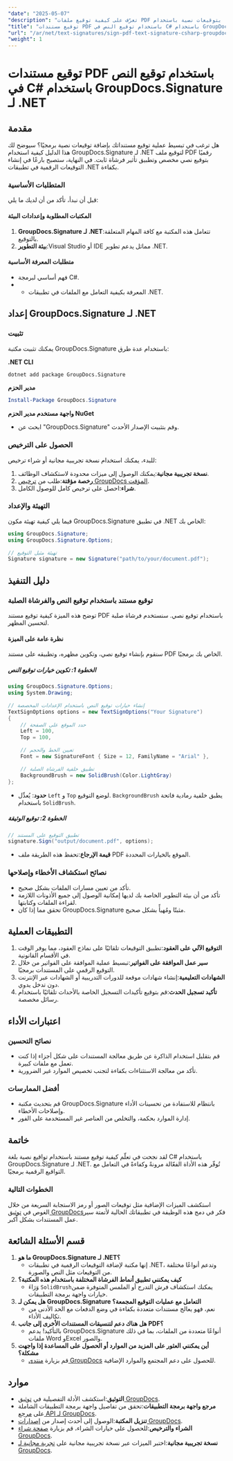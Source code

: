 ```yaml
---
"date": "2025-05-07"
"description": "تعرّف على كيفية توقيع ملفات PDF رقميًا بتوقيعات نصية باستخدام GroupDocs.Signature لـ .NET. أتمتة عملية توقيع مستنداتك بكفاءة."
"title": "توقيع مستندات PDF باستخدام توقيع النص في C# باستخدام GroupDocs.Signature لـ .NET"
"url": "/ar/net/text-signatures/sign-pdf-text-signature-csharp-groupdocs/"
"weight": 1
---
```


# توقيع مستندات PDF باستخدام توقيع النص في C# باستخدام GroupDocs.Signature لـ .NET

## مقدمة

هل ترغب في تبسيط عملية توقيع مستنداتك بإضافة توقيعات نصية برمجيًا؟ سيوضح لك هذا الدليل كيفية استخدام GroupDocs.Signature لـ .NET لتوقيع ملف PDF رقميًا بتوقيع نصي مخصص وتطبيق تأثير فرشاة ثابت. في النهاية، ستصبح بارعًا في إنشاء التوقيعات الرقمية في تطبيقات .NET بكفاءة.

### المتطلبات الأساسية
قبل أن نبدأ، تأكد من أن لديك ما يلي:

#### المكتبات المطلوبة وإعدادات البيئة
1. **GroupDocs.Signature لـ .NET**:تتعامل هذه المكتبة مع كافة المهام المتعلقة بالتوقيع.
2. **بيئة التطوير**:Visual Studio أو IDE مماثل يدعم تطوير .NET.

#### متطلبات المعرفة الأساسية
- فهم أساسي لبرمجة C#.
- - المعرفة بكيفية التعامل مع الملفات في تطبيقات .NET.

## إعداد GroupDocs.Signature لـ .NET

### تثبيت
يمكنك تثبيت مكتبة GroupDocs.Signature باستخدام عدة طرق:

**.NET CLI**
```bash
dotnet add package GroupDocs.Signature
```

**مدير الحزم**
```powershell
Install-Package GroupDocs.Signature
```

**واجهة مستخدم مدير الحزم NuGet**
- ابحث عن "GroupDocs.Signature" وقم بتثبيت الإصدار الأحدث.

### الحصول على الترخيص
للبدء، يمكنك استخدام نسخة تجريبية مجانية أو شراء ترخيص:
1. **نسخة تجريبية مجانية**:يمكنك الوصول إلى ميزات محدودة لاستكشاف الوظائف.
2. **رخصة مؤقتة**:طلب من [ترخيص GroupDocs المؤقت](https://purchase.groupdocs.com/temporary-license/).
3. **شراء**:احصل على ترخيص كامل للوصول الكامل.

### التهيئة والإعداد
فيما يلي كيفية تهيئة مكون GroupDocs.Signature في تطبيق .NET الخاص بك:

```csharp
using GroupDocs.Signature;
using GroupDocs.Signature.Options;

// تهيئة مثيل التوقيع
Signature signature = new Signature("path/to/your/document.pdf");
```

## دليل التنفيذ

### توقيع مستند باستخدام توقيع النص والفرشاة الصلبة
توضح هذه الميزة كيفية توقيع مستند PDF باستخدام توقيع نصي. سنستخدم فرشاة صلبة لتحسين المظهر.

#### نظرة عامة على الميزة
سنقوم بإنشاء توقيع نصي، وتكوين مظهره، وتطبيقه على مستند PDF الخاص بك برمجيًا.

##### الخطوة 1: تكوين خيارات توقيع النص
```csharp
using GroupDocs.Signature.Options;
using System.Drawing;

// إنشاء خيارات توقيع النص باستخدام الإعدادات المخصصة
TextSignOptions options = new TextSignOptions("Your Signature")
{
    // حدد الموقع على الصفحة
    Left = 100,
    Top = 100,

    // تعيين الخط والحجم
    Font = new SignatureFont { Size = 12, FamilyName = "Arial" },

    // تطبيق خلفية الفرشاة الصلبة
    BackgroundBrush = new SolidBrush(Color.LightGray)
};
```
- **حدود**: يُعدِّل `Left` و `Top` لوضع التوقيع. `BackgroundBrush` يطبق خلفية رمادية فاتحة باستخدام `SolidBrush`.

##### الخطوة 2: توقيع الوثيقة
```csharp
// تطبيق التوقيع على المستند
signature.Sign("output/document.pdf", options);
```
- **قيمة الإرجاع**:تحفظ هذه الطريقة ملف PDF الموقع بالخيارات المحددة.

### نصائح استكشاف الأخطاء وإصلاحها
- تأكد من تعيين مسارات الملفات بشكل صحيح.
- تأكد من أن بيئة التطوير الخاصة بك لديها إمكانية الوصول إلى جميع الأذونات اللازمة لقراءة الملفات وكتابتها.
- تحقق مما إذا كان GroupDocs.Signature مثبتًا ومُهيأً بشكل صحيح.

## التطبيقات العملية
1. **التوقيع الآلي على العقود**:تطبيق التوقيعات تلقائيًا على نماذج العقود، مما يوفر الوقت في الأقسام القانونية.
2. **سير عمل الموافقة على الفواتير**:تبسيط عملية الموافقة على الفواتير من خلال التوقيع الرقمي على المستندات برمجيًا.
3. **الشهادات التعليمية**:إنشاء شهادات موقعة للدورات التدريبية أو الشهادات عبر الإنترنت دون تدخل يدوي.
4. **تأكيد تسجيل الحدث**:قم بتوقيع تأكيدات التسجيل الخاصة بالأحداث تلقائيًا باستخدام رسائل مخصصة.

## اعتبارات الأداء
### نصائح التحسين
- قم بتقليل استخدام الذاكرة عن طريق معالجة المستندات على شكل أجزاء إذا كنت تعمل مع ملفات كبيرة.
- تأكد من معالجة الاستثناءات بكفاءة لتجنب تخصيص الموارد غير الضرورية.

### أفضل الممارسات
- قم بتحديث مكتبة GroupDocs.Signature بانتظام للاستفادة من تحسينات الأداء وإصلاحات الأخطاء.
- إدارة الموارد بحكمة، والتخلص من العناصر غير المستخدمة على الفور.

## خاتمة
لقد نجحت في تعلّم كيفية توقيع مستند باستخدام تواقيع نصية بلغة C# باستخدام GroupDocs.Signature لـ .NET. تُوفّر هذه الأداة الفعّالة مرونةً وكفاءةً في التعامل مع التواقيع الرقمية برمجيًا.

### الخطوات التالية
استكشف الميزات الإضافية مثل توقيعات الصور أو رمز الاستجابة السريعة من خلال الغوص في [توثيق GroupDocs](https://docs.groupdocs.com/signature/net/)فكر في دمج هذه الوظيفة في تطبيقاتك الحالية لأتمتة سير عمل المستندات بشكل أكبر.

## قسم الأسئلة الشائعة
1. **ما هو GroupDocs.Signature لـ .NET؟**
   - إنها مكتبة لإضافة التوقيعات الرقمية في تطبيقات .NET، وتدعم أنواعًا مختلفة من التوقيعات مثل النص والصورة.
2. **كيف يمكنني تطبيق أنماط الفرشاة المختلفة باستخدام هذه المكتبة؟**
   - وَرَاءَ `SolidBrush`يمكنك استكشاف فرش التدرج أو الملمس المتوفرة ضمن خيارات واجهة برمجة التطبيقات.
3. **هل يمكن لـ GroupDocs.Signature التعامل مع عمليات التوقيع المجمعة؟**
   - نعم، فهو يعالج مستندات متعددة بكفاءة في وضع الدفعات مع الحد الأدنى من تكاليف الأداء.
4. **هل هناك دعم لتنسيقات المستندات الأخرى إلى جانب PDF؟**
   - بالتأكيد! يدعم GroupDocs.Signature أنواعًا متعددة من الملفات، بما في ذلك ملفات Word وExcel والصور.
5. **أين يمكنني العثور على المزيد من الموارد أو الحصول على المساعدة إذا واجهت مشكلة؟**
   - قم بزيارة [منتدى GroupDocs](https://forum.groupdocs.com/c/signature/) للحصول على دعم المجتمع والموارد الإضافية.

## موارد
- **التوثيق**:استكشف الأدلة التفصيلية في [توثيق GroupDocs](https://docs.groupdocs.com/signature/net/).
- **مرجع واجهة برمجة التطبيقات**:تحقق من تفاصيل واجهة برمجة التطبيقات الشاملة على [مرجع API لـ GroupDocs](https://reference.groupdocs.com/signature/net/).
- **تنزيل المكتبة**:الوصول إلى أحدث إصدار من [إصدارات GroupDocs](https://releases.groupdocs.com/signature/net/).
- **الشراء والترخيص**:للحصول على خيارات الشراء، قم بزيارة [صفحة شراء GroupDocs](https://purchase.groupdocs.com/buy).
- **نسخة تجريبية مجانية**:اختبر الميزات عبر نسخة تجريبية مجانية على [تجربة مجانية لـ GroupDocs](https://releases.groupdocs.com/signature/net/).